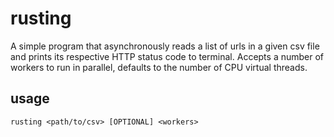 # rusting

A simple program that asynchronously reads a list of urls in a given csv file and prints its respective HTTP status code to terminal.
Accepts a number of workers to run in parallel, defaults to the number of CPU virtual threads.

## usage
```rusting <path/to/csv> [OPTIONAL] <workers>```

